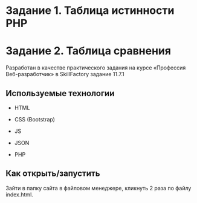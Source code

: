 # Задание 1. Таблица истинности PHP 
# Задание 2. Таблица сравнения


Разработан в качестве практического задания на курсе «Профессия Веб-разработчик» 
в SkillFactory задание 11.7.1


## Используемые технологии

* HTML

* CSS (Bootstrap)

* JS

* JSON

* PHP


## Как открыть/запустить

Зайти в папку сайта в файловом менеджере, кликнуть 2 раза по файлу index.html.